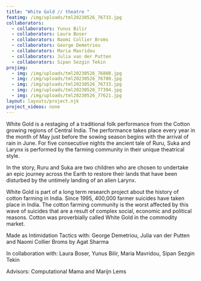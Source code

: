```yaml
---
title: "White Gold // theatre "
featimg: /img/uploads/tml20230526_76733.jpg
collaborators:
  - collaborators: Yunus Bilir
  - collaborators: Laura Boser
  - collaborators: Naomi Collier Broms
  - collaborators: George Demetriou
  - collaborators: Maria Mavridou
  - collaborators: Julia van der Putten
  - collaborators: Sipan Sezgin Tekin
projimg:
  - img: /img/uploads/tml20230526_76808.jpg
  - img: /img/uploads/tml20230526_76780.jpg
  - img: /img/uploads/tml20230526_76733.jpg
  - img: /img/uploads/tml20230526_77394.jpg
  - img: /img/uploads/tml20230526_77621.jpg
layout: layouts/project.njk
project_videos: none
---
```

White Gold is a restaging of a traditional folk performance from the Cotton growing regions of Central India. The performance takes place every year in the month of May just before the sowing season begins with the arrival of rain in June. For five consecutive nights the ancient tale of Ruru, Suka and Larynx is performed by the farming community in their unique theatrical style.

In the story, Ruru and Suka are two children who are chosen to undertake an epic journey across the Earth to restore their lands that have been disturbed by the untimely landing of an alien Larynx.

White Gold is part of a long term research project about the history of cotton farming in India. Since 1995, 400,000 farmer suicides have taken place in India. The cotton farming community is the worst affected by this wave of suicides that are a result of complex social, economic and political reasons. Cotton was proverbially called White Gold in the commodity market. 



Made as Intimidation Tactics with: George Demetriou, Julia van der Putten and Naomi Collier Broms by Agat Sharma

In collaboration with: Laura Boser, Yunus Bilir, Maria Mavridou, Sipan Sezgin Tekin

Advisors: Computational Mama and Marijn Lems